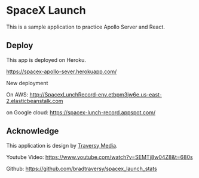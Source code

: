 # SpaceX Launch

This is a sample application to practice Apollo Server and React.

## Deploy

This app is deployed on Heroku.

https://spacex-apollo-sever.herokuapp.com/

New deployment

On AWS: http://SpacexLunchRecord-env.etbpm3jw6e.us-east-2.elasticbeanstalk.com

on Google cloud: https://spacex-lunch-record.appspot.com/

## Acknowledge

This application is design by [Traversy Media](https://www.youtube.com/channel/UC29ju8bIPH5as8OGnQzwJyA).

Youtube Video: https://www.youtube.com/watch?v=SEMTj8w04Z8&t=680s

Github: https://github.com/bradtraversy/spacex_launch_stats
